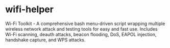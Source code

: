 # wifi-helper
Wi-Fi Toolkit - A comprehensive bash menu-driven script wrapping multiple wireless network attack and testing tools for easy and fast use. Includes Wi-Fi scanning, deauth attacks, beacon flooding, DoS, EAPOL injection, handshake capture, and WPS attacks.
